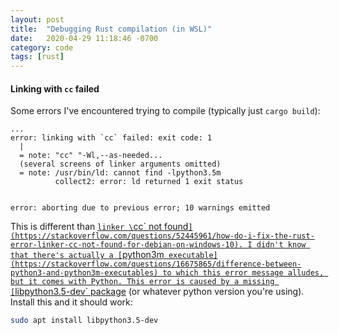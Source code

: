 ```yaml
---
layout: post
title:  "Debugging Rust compilation (in WSL)"
date:   2020-04-29 11:18:46 -0700
category: code
tags: [rust]
---
```


#### Linking with `cc` failed
Some errors I've encountered trying to compile (typically just `cargo build`):

```
...
error: linking with `cc` failed: exit code: 1
  |
  = note: "cc" "-Wl,--as-needed...
  (several screens of linker arguments omitted)
  = note: /usr/bin/ld: cannot find -lpython3.5m
          collect2: error: ld returned 1 exit status


error: aborting due to previous error; 10 warnings emitted
```

This is different than [`linker \`cc\` not found`](https://stackoverflow.com/questions/52445961/how-do-i-fix-the-rust-error-linker-cc-not-found-for-debian-on-windows-10). I didn't know that there's actually a [`python3m` executable](https://stackoverflow.com/questions/16675865/difference-between-python3-and-python3m-executables) to which this error message alludes, but it comes with Python. This error is caused by a missing [`libpython3.5-dev` package](https://packages.debian.org/stretch/libpython3.5-dev) (or whatever python version you're using). Install this and it should work:

```bash
sudo apt install libpython3.5-dev
```
